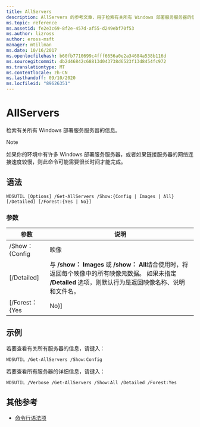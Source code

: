 ```yaml
---
title: AllServers
description: AllServers 的参考文章，用于检索有关所有 Windows 部署服务服务器的信息。
ms.topic: reference
ms.assetid: fe2e3c69-8f2e-457d-af55-d249ebf70f53
ms.author: lizross
author: eross-msft
manager: mtillman
ms.date: 10/16/2017
ms.openlocfilehash: b60fb7710699c4fff6656a0e2a34684a538b116d
ms.sourcegitcommit: db2d46842c68813d043738d6523f13d8454fc972
ms.translationtype: MT
ms.contentlocale: zh-CN
ms.lasthandoff: 09/10/2020
ms.locfileid: "89626351"
---
```

# <a name="get-allservers"></a>AllServers

检索有关所有 Windows 部署服务服务器的信息。

> [!NOTE]
> 如果你的环境中有许多 Windows 部署服务服务器，或者如果链接服务器的网络连接速度较慢，则此命令可能需要很长时间才能完成。

## <a name="syntax"></a>语法

```
WDSUTIL [Options] /Get-AllServers /Show:{Config | Images | All} [/Detailed] [/Forest:{Yes | No}]
```

### <a name="parameters"></a>参数

|   参数   |                                                                                                                 说明                                                                                                                  |
|---------------|----------------------------------------------------------------------------------------------------------------------------------------------------------------------------------------------------------------------------------------------|
| /Show： {Config |                                                                                                                    映像                                                                                                                    |
|  [/Detailed]  | 与 **/show： Images** 或 **/show： All**结合使用时，将返回每个映像中的所有映像元数据。 如果未指定 **/Detailed** 选项，则默认行为是返回映像名称、说明和文件名。 |
| [/Forest： {Yes |                                                                                                                     No}]                                                                                                                     |

## <a name="examples"></a>示例

若要查看有关所有服务器的信息，请键入：
```
WDSUTIL /Get-AllServers /Show:Config
```
若要查看所有服务器的详细信息，请键入：
```
WDSUTIL /Verbose /Get-AllServers /Show:All /Detailed /Forest:Yes
```

## <a name="additional-references"></a>其他参考

- [命令行语法项](command-line-syntax-key.md)